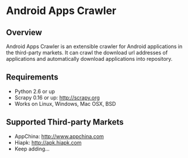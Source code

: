 Android Apps Crawler
====================

Overview
--------
Android Apps Crawler is an extensible crawler for Android applications in the third-party markets.
It can crawl the download url addresses of applications and automatically download applications
into repository.

Requirements
------------
* Python 2.6 or up
* Scrapy 0.16 or up: http://scrapy.org
* Works on Linux, Windows, Mac OSX, BSD

Supported Third-party Markets
-----------------------------
* AppChina: http://www.appchina.com
* Hiapk: http://apk.hiapk.com
* Keep adding...
